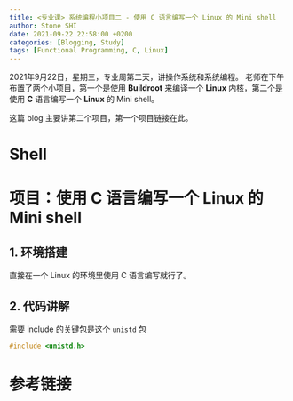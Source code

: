 ```yaml
---
title: <专业课> 系统编程小项目二 - 使用 C 语言编写一个 Linux 的 Mini shell
author: Stone SHI
date: 2021-09-22 22:58:00 +0200
categories: [Blogging, Study]
tags: [Functional Programming, C, Linux]
---
```


2021年9月22日，星期三，专业周第二天，讲操作系统和系统编程。 老师在下午布置了两个小项目，第一个是使用 **Buildroot** 来编译一个 **Linux** 内核，第二个是使用 **C** 语言编写一个 **Linux** 的 Mini shell。

这篇 blog 主要讲第二个项目，第一个项目链接在此。

# Shell

# 项目：使用 C 语言编写一个 Linux 的 Mini shell

## 1. 环境搭建

直接在一个 Linux 的环境里使用 C 语言编写就行了。

## 2. 代码讲解

需要 include 的关键包是这个 `unistd` 包

```C
#include <unistd.h>
```

# 参考链接
